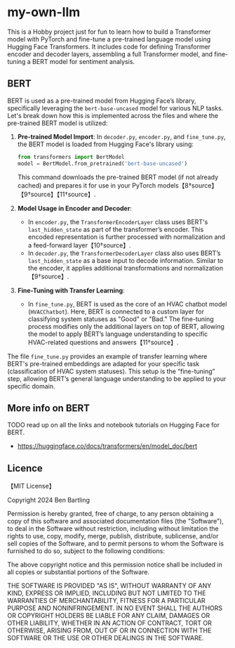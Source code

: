 # my-own-llm

This is a Hobby project just for fun to learn how to build a Transformer model with PyTorch and fine-tune a pre-trained language model using Hugging Face Transformers. It includes code for defining Transformer encoder and decoder layers, assembling a full Transformer model, and fine-tuning a BERT model for sentiment analysis.

## BERT

BERT is used as a pre-trained model from Hugging Face’s library, specifically leveraging the `bert-base-uncased` model for various NLP tasks. Let's break down how this is implemented across the files and where the pre-trained BERT model is utilized:

1. **Pre-trained Model Import**: In `decoder.py`, `encoder.py`, and `fine_tune.py`, the BERT model is loaded from Hugging Face's library using:
   ```python
   from transformers import BertModel
   model = BertModel.from_pretrained('bert-base-uncased')
   ```
   This command downloads the pre-trained BERT model (if not already cached) and prepares it for use in your PyTorch models【8†source】【9†source】【11†source】.

2. **Model Usage in Encoder and Decoder**:
   - In `encoder.py`, the `TransformerEncoderLayer` class uses BERT's `last_hidden_state` as part of the transformer’s encoder. This encoded representation is further processed with normalization and a feed-forward layer【10†source】.
   - In `decoder.py`, the `TransformerDecoderLayer` class also uses BERT’s `last_hidden_state` as a base input to decode information. Similar to the encoder, it applies additional transformations and normalization【9†source】.

3. **Fine-Tuning with Transfer Learning**:
   - In `fine_tune.py`, BERT is used as the core of an HVAC chatbot model (`HVACChatbot`). Here, BERT is connected to a custom layer for classifying system statuses as "Good" or "Bad." The fine-tuning process modifies only the additional layers on top of BERT, allowing the model to apply BERT’s language understanding to specific HVAC-related questions and answers【11†source】.

The file `fine_tune.py` provides an example of transfer learning where BERT's pre-trained embeddings are adapted for your specific task (classification of HVAC system statuses). This setup is the “fine-tuning” step, allowing BERT’s general language understanding to be applied to your specific domain.

## More info on BERT
TODO read up on all the links and notebook tutorials on Hugging Face for BERT.
* https://huggingface.co/docs/transformers/en/model_doc/bert

## Licence

【MIT License】

Copyright 2024 Ben Bartling

Permission is hereby granted, free of charge, to any person obtaining a copy of this software and associated documentation files (the "Software"), to deal in the Software without restriction, including without limitation the rights to use, copy, modify, merge, publish, distribute, sublicense, and/or sell copies of the Software, and to permit persons to whom the Software is furnished to do so, subject to the following conditions:

The above copyright notice and this permission notice shall be included in all copies or substantial portions of the Software.

THE SOFTWARE IS PROVIDED "AS IS", WITHOUT WARRANTY OF ANY KIND, EXPRESS OR IMPLIED, INCLUDING BUT NOT LIMITED TO THE WARRANTIES OF MERCHANTABILITY, FITNESS FOR A PARTICULAR PURPOSE AND NONINFRINGEMENT. IN NO EVENT SHALL THE AUTHORS OR COPYRIGHT HOLDERS BE LIABLE FOR ANY CLAIM, DAMAGES OR OTHER LIABILITY, WHETHER IN AN ACTION OF CONTRACT, TORT OR OTHERWISE, ARISING FROM, OUT OF OR IN CONNECTION WITH THE SOFTWARE OR THE USE OR OTHER DEALINGS IN THE SOFTWARE.
